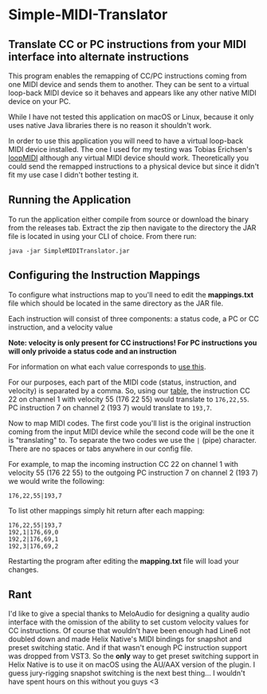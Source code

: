 # Simple-MIDI-Translator
## Translate CC or PC instructions from your MIDI interface into alternate instructions
This program enables the remapping of CC/PC instructions coming from one MIDI device and sends them to another. They can be sent to a virtual loop-back MIDI device so it behaves and appears like any other native MIDI device on your PC.

While I have not tested this application on macOS or Linux, because it only uses native Java libraries there is no reason it shouldn't work.

In order to use this application you will need to have a virtual loop-back MIDI device installed. The one I used for my testing was Tobias Erichsen's [loopMIDI](https://www.tobias-erichsen.de/software/loopmidi.html) although any virtual MIDI device should work. Theoretically you could send the remapped instructions to a physical device but since it didn't fit my use case I didn't bother testing it.

## Running the Application
To run the application either compile from source or download the binary from the releases tab. Extract the zip then navigate to the directory the JAR file is located in using your CLI of choice. From there run:

`java -jar SimpleMIDITranslator.jar`


## Configuring the Instruction Mappings
To configure what instructions map to you'll need to edit the **mappings.txt** file which should be located in the same directory as the JAR file.

Each instruction will consist of three components: a status code, a PC or CC instruction, and a velocity value

**Note: velocity is only present for CC instructions! For PC instructions you will only privoide a status code and an instruction**

For information on what each value corresponds to [use this](https://www.midi.org/specifications-old/item/table-2-expanded-messages-list-status-bytes).

For our purposes, each part of the MIDI code (status, instruction, and velocity) is separated by a comma. So, using our [table](https://www.midi.org/specifications-old/item/table-2-expanded-messages-list-status-bytes), the instruction CC 22 on channel 1 with velocity 55 (176 22 55) would translate to `176,22,55`. PC instruction 7 on channel 2 (193 7) would translate to `193,7`.

Now to map MIDI codes. The first code you'll list is the original instruction coming from the input MIDI device while the second code will be the one it is "translating" to. To separate the two codes we use the `|` (pipe) character. There are no spaces or tabs anywhere in our config file.

For example, to map the incoming instruction CC 22 on channel 1 with velocity 55 (176 22 55) to the outgoing PC instruction 7 on channel 2 (193 7) we would write the following:

`176,22,55|193,7`

To list other mappings simply hit return after each mapping:

```
176,22,55|193,7
192,1|176,69,0
192,2|176,69,1
192,3|176,69,2
```

Restarting the program after editing the **mapping.txt** file will load your changes.

## Rant
I'd like to give a special thanks to MeloAudio for designing a quality audio interface with the omission of the ability to set custom velocity values for CC instructions. Of course that wouldn't have been enough had Line6 not doubled down and made Helix Native's MIDI bindings for snapshot and preset switching static. And if that wasn't enough PC instruction support was dropped from VST3. So the **only** way to get preset switching support in Helix Native is to use it on macOS using the AU/AAX version of the plugin. I guess jury-rigging snapshot switching is the next best thing... I wouldn't have spent hours on this without you guys <3
